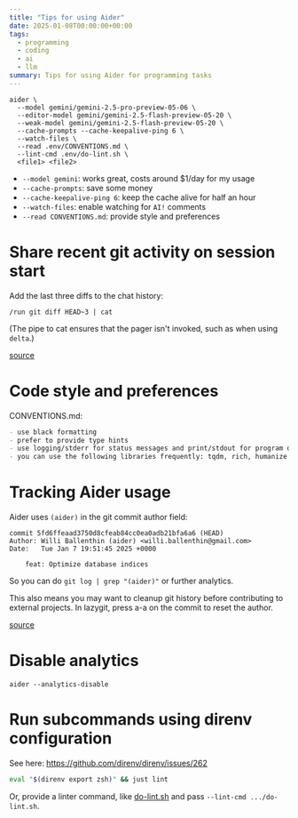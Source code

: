 ```yaml
---
title: "Tips for using Aider"
date: 2025-01-08T00:00:00+00:00
tags:
  - programming
  - coding
  - ai
  - llm
summary: Tips for using Aider for programming tasks
---
```


```
aider \
  --model gemini/gemini-2.5-pro-preview-05-06 \
  --editor-model gemini/gemini-2.5-flash-preview-05-20 \
  --weak-model gemini/gemini-2.5-flash-preview-05-20 \
  --cache-prompts --cache-keepalive-ping 6 \
  --watch-files \
  --read .env/CONVENTIONS.md \
  --lint-cmd .env/do-lint.sh \
  <file1> <file2>
```

- `--model gemini`: works great, costs around $1/day for my usage
- `--cache-prompts`: save some money
- `--cache-keepalive-ping 6`: keep the cache alive for half an hour
- `--watch-files`: enable watching for `AI!` comments
- `--read CONVENTIONS.md`: provide style and preferences


# Share recent git activity on session start

Add the last three diffs to the chat history:

```
/run git diff HEAD~3 | cat
```

(The pipe to cat ensures that the pager isn't invoked, such as when using `delta`.)

[source](https://aider.chat/docs/faq.html#how-do-i-include-the-git-history-in-the-context)


# Code style and preferences

CONVENTIONS.md:

```md
- use black formatting
- prefer to provide type hints
- use logging/stderr for status messages and print/stdout for program output
- you can use the following libraries frequently: tqdm, rich, humanize
```


# Tracking Aider usage

Aider uses `(aider)` in the git commit author field:

```
commit 5fd6ffeaad3750d8cfeab84cc0ea0adb21bfa6a6 (HEAD)
Author: Willi Ballenthin (aider) <willi.ballenthin@gmail.com>
Date:   Tue Jan 7 19:51:45 2025 +0000

    feat: Optimize database indices
```

So you can do `git log | grep "(aider)"` or further analytics.

This also means you may want to cleanup git history before contributing to external projects.
In lazygit, press a-a on the commit to reset the author.

[source](https://aider.chat/docs/faq.html#what-llms-do-you-use-to-build-aider)

# Disable analytics

```
aider --analytics-disable
```

# Run subcommands using direnv configuration

See here: https://github.com/direnv/direnv/issues/262

```bash
eval "$(direnv export zsh)" && just lint
```

Or, provide a linter command, like [do-lint.sh](https://github.com/williballenthin/idawilli/blob/5f53f131f6545a21fcc3e5de8e9cddce15d94063/.env/do-lint.sh)
and pass `--lint-cmd .../do-lint.sh`.
